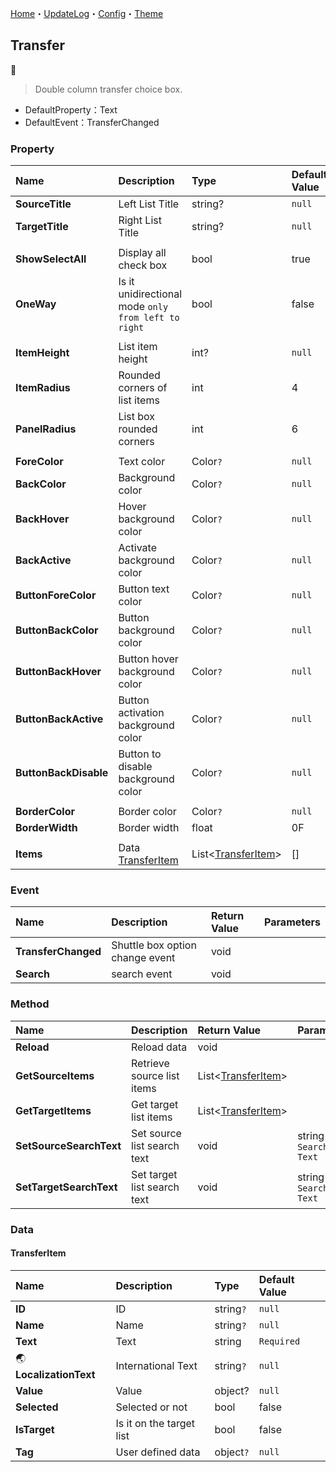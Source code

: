 ﻿[Home](../Home.md)・[UpdateLog](../UpdateLog.md)・[Config](../Config.md)・[Theme](../Theme.md)

## Transfer
👚

> Double column transfer choice box.

- DefaultProperty：Text
- DefaultEvent：TransferChanged

### Property

Name | Description | Type | Default Value |
:--|:--|:--|:--|
**SourceTitle** | Left List Title | string? | `null` |
**TargetTitle** | Right List Title | string? | `null` |
||||
**ShowSelectAll** | Display all check box | bool | true |
**OneWay** | Is it unidirectional mode `only from left to right` | bool | false |
||||
**ItemHeight** | List item height | int? | `null` |
**ItemRadius** | Rounded corners of list items | int | 4 |
**PanelRadius** | List box rounded corners | int | 6 |
||||
**ForeColor** | Text color | Color`?` | `null` |
**BackColor** | Background color | Color`?` | `null` |
**BackHover** | Hover background color | Color`?` | `null` |
**BackActive** | Activate background color | Color`?` | `null` |
**ButtonForeColor** | Button text color | Color`?` | `null` |
**ButtonBackColor** | Button background color | Color`?` | `null` |
**ButtonBackHover** | Button hover background color | Color`?` | `null` |
**ButtonBackActive** | Button activation background color | Color`?` | `null` |
**ButtonBackDisable** | Button to disable background color | Color`?` | `null` |
||||
**BorderColor** | Border color | Color`?` | `null` |
**BorderWidth** | Border width | float | 0F |
||||
**Items** | Data [TransferItem](#transferitem) | List<[TransferItem](#transferitem)> | [] |

### Event

Name | Description | Return Value | Parameters |
:--|:--|:--|:--|
**TransferChanged** | Shuttle box option change event | void |  |
**Search** | search event | void |  |

### Method

Name | Description | Return Value | Parameters |
:--|:--|:--|:--|
**Reload** | Reload data | void |  |
**GetSourceItems** | Retrieve source list items | List<[TransferItem](#transferitem)> |  |
**GetTargetItems** | Get target list items | List<[TransferItem](#transferitem)> |  |
**SetSourceSearchText** | Set source list search text | void | string text `Search Text` |
**SetTargetSearchText** | Set target list search text | void | string text `Search Text` |

### Data

#### TransferItem

Name | Description | Type | Default Value |
:--|:--|:--|:--|
**ID** | ID | string`?` | `null` |
**Name** | Name | string`?` | `null` |
**Text** | Text | string | `Required` |
🌏 **LocalizationText** | International Text | string`?` | `null` |
**Value** | Value | object? | `null` |
**Selected** | Selected or not | bool | false |
**IsTarget** | Is it on the target list | bool | false |
**Tag** | User defined data | object`?` | `null` |